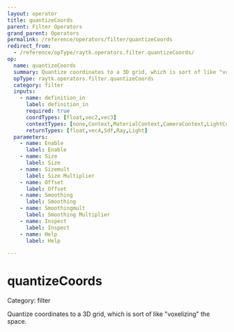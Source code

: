 ```yaml
---
layout: operator
title: quantizeCoords
parent: Filter Operators
grand_parent: Operators
permalink: /reference/operators/filter/quantizeCoords
redirect_from:
  - /reference/opType/raytk.operators.filter.quantizeCoords/
op:
  name: quantizeCoords
  summary: Quantize coordinates to a 3D grid, which is sort of like "voxelizing" the space.
  opType: raytk.operators.filter.quantizeCoords
  category: filter
  inputs:
    - name: definition_in
      label: definition_in
      required: true
      coordTypes: [float,vec2,vec3]
      contextTypes: [none,Context,MaterialContext,CameraContext,LightContext,RayContext]
      returnTypes: [float,vec4,Sdf,Ray,Light]
  parameters:
    - name: Enable
      label: Enable
    - name: Size
      label: Size
    - name: Sizemult
      label: Size Multiplier
    - name: Offset
      label: Offset
    - name: Smoothing
      label: Smoothing
    - name: Smoothingmult
      label: Smoothing Multiplier
    - name: Inspect
      label: Inspect
    - name: Help
      label: Help

---
```


# quantizeCoords

Category: filter



Quantize coordinates to a 3D grid, which is sort of like "voxelizing" the space.